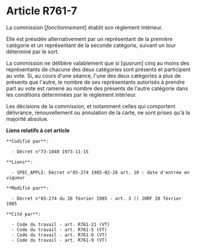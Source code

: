 # Article R761-7

La commission [*fonctionnement*] établit son règlement intérieur.

Elle est présidée alternativement par un représentant de la première catégorie et un représentant de la seconde catégorie,
suivant un tour déterminé par le sort.

La commission ne délibère valablement que si [*quorum*] cinq au moins des représentants de chacune des deux catégories sont
présents et participent au vote. Si, au cours d'une séance, l'une des deux catégories a plus de présents que l'autre, le
nombre de ses représentants autorisés à prendre part au vote est ramené au nombre des présents de l'autre catégorie dans les
conditions déterminées par le règlement intérieur.

Les décisions de la commission, et notamment celles qui comportent délivrance, renouvellement ou annulation de la carte, ne
sont prises qu'à la majorité absolue.

**Liens relatifs à cet article**

	**Codifié par**:

	  - Décret n°73-1048 1973-11-15

	**Liens**:

	  - SPEC_APPLI: Décret n°85-274 1985-02-26 art. 10 : date d'entrée en vigueur

	**Modifié par**:

	  - Décret n°85-274 du 26 février 1985 - art. 3 () JORF 28 février 1985

	**Cité par**:

	  - Code du travail - art. R761-21 (VT)
	  - Code du travail - art. R761-5 (VT)
	  - Code du travail - art. R761-6 (VT)
	  - Code du travail - art. R761-9 (VT)
